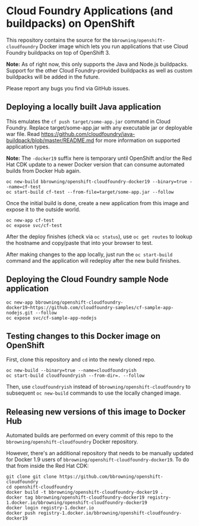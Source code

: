 # Cloud Foundry Applications (and buildpacks) on OpenShift

This repository contains the source for the
`bbrowning/openshift-cloudfoundry` Docker image which lets you run
applications that use Cloud Foundry buildpacks on top of OpenShift 3.

**Note:** As of right now, this only supports the Java and Node.js
buildpacks. Support for the other Cloud Foundry-provided buildpacks as
well as custom buildpacks will be added in the future.

Please report any bugs you find via GitHub issues.

## Deploying a locally built Java application

This emulates the `cf push target/some-app.jar` command in
Cloud Foundry. Replace target/some-app.jar with any executable jar or
deployable war file. Read
https://github.com/cloudfoundry/java-buildpack/blob/master/README.md
for more information on supported application types.

**Note:** The `-docker19` suffix here is temporary until OpenShift
  and/or the Red Hat CDK update to a newer Docker version that can
  consume automated builds from Docker Hub again.

    oc new-build bbrowning/openshift-cloudfoundry-docker19 --binary=true --name=cf-test
    oc start-build cf-test --from-file=target/some-app.jar --follow

Once the initial build is done, create a new application from this
image and expose it to the outside world.

    oc new-app cf-test
    oc expose svc/cf-test

After the deploy finishes (check via `oc status`), use `oc get routes`
to lookup the hostname and copy/paste that into your browser to test.

After making changes to the app locally, just run the `oc start-build`
command and the application will redeploy after the new build
finishes.


## Deploying the Cloud Foundry sample Node application

    oc new-app bbrowning/openshift-cloudfoundry-docker19~https://github.com/cloudfoundry-samples/cf-sample-app-nodejs.git --follow
    oc expose svc/cf-sample-app-nodejs


## Testing changes to this Docker image on OpenShift

First, clone this repository and `cd` into the newly cloned repo.

    oc new-build --binary=true --name=cloudfoundryish
    oc start-build cloudfoundryish --from-dir=. --follow

Then, use `cloudfoundryish` instead of
`bbrowning/openshift-cloudfoundry` to subsequent `oc new-build`
commands to use the locally changed image.


## Releasing new versions of this image to Docker Hub

Automated builds are performed on every commit of this repo to the
`bbrowning/openshift-cloudfoundry` Docker repository.

However, there's an additional repository that needs to be manually
updated for Docker 1.9 users of
`bbrowning/openshift-cloudfoundry-docker19`. To do that from inside
the Red Hat CDK:

    git clone git clone https://github.com/bbrowning/openshift-cloudfoundry
    cd openshift-cloudfoundry
    docker build -t bbrowning/openshift-cloudfoundry-docker19 .
    docker tag bbrowning/openshift-cloudfoundry-docker19 registry-1.docker.io/bbrowning/openshift-cloudfoundry-docker19
    docker login registry-1.docker.io
    docker push registry-1.docker.io/bbrowning/openshift-cloudfoundry-docker19
